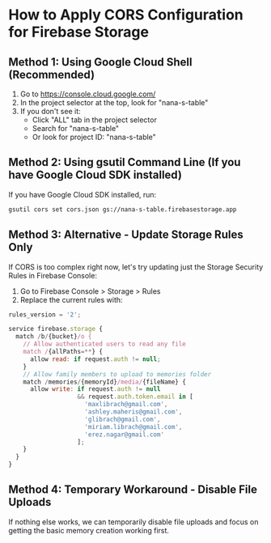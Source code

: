 # How to Apply CORS Configuration for Firebase Storage

## Method 1: Using Google Cloud Shell (Recommended)

1. Go to https://console.cloud.google.com/
2. In the project selector at the top, look for "nana-s-table" 
3. If you don't see it:
   - Click "ALL" tab in the project selector
   - Search for "nana-s-table"
   - Or look for project ID: "nana-s-table"

## Method 2: Using gsutil Command Line (If you have Google Cloud SDK installed)

If you have Google Cloud SDK installed, run:
```bash
gsutil cors set cors.json gs://nana-s-table.firebasestorage.app
```

## Method 3: Alternative - Update Storage Rules Only

If CORS is too complex right now, let's try updating just the Storage Security Rules in Firebase Console:

1. Go to Firebase Console > Storage > Rules
2. Replace the current rules with:

```javascript
rules_version = '2';

service firebase.storage {
  match /b/{bucket}/o {
    // Allow authenticated users to read any file
    match /{allPaths=**} {
      allow read: if request.auth != null;
    }
    // Allow family members to upload to memories folder
    match /memories/{memoryId}/media/{fileName} {
      allow write: if request.auth != null 
                   && request.auth.token.email in [
                     'maxlibrach@gmail.com',
                     'ashley.maheris@gmail.com', 
                     'glibrach@gmail.com',
                     'miriam.librach@gmail.com',
                     'erez.nagar@gmail.com'
                   ];
    }
  }
}
```

## Method 4: Temporary Workaround - Disable File Uploads

If nothing else works, we can temporarily disable file uploads and focus on getting the basic memory creation working first.